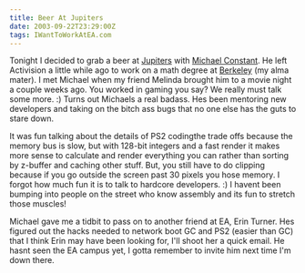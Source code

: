 ```yaml
---
title: Beer At Jupiters
date: 2003-09-22T23:29:00Z
tags: IWantToWorkAtEA.com
---
```

Tonight I decided to grab a beer at [Jupiters][1] with [Michael Constant][2]. He left Activision a little while ago to work on a math degree at [Berkeley][3] (my alma mater). I met Michael when my friend Melinda brought him to a movie night a couple weeks ago. You worked in gaming you say? We really must talk some more. :) Turns out Michaels a real badass. Hes been mentoring new developers and taking on the bitch ass bugs that no one else has the guts to stare down.

It was fun talking about the details of PS2 codingthe trade offs because the memory bus is slow, but with 128-bit integers and a fast render it makes more sense to calculate and render everything you can rather than sorting by z-buffer and caching other stuff. But, you still have to do clipping because if you go outside the screen past 30 pixels you hose memory. I forgot how much fun it is to talk to hardcore developers. :) I havent been bumping into people on the street who know assembly and its fun to stretch those muscles!

Michael gave me a tidbit to pass on to another friend at EA, Erin Turner. Hes figured out the hacks needed to network boot GC and PS2 (easier than GC) that I think Erin may have been looking for, I'll shoot her a quick email. He hasnt seen the EA campus yet, I gotta remember to invite him next time I'm down there.

 [1]: http://www.jupiterbeer.com/
 [2]: http://www.mobygames.com/developer/sheet/view/developerId=84317/
 [3]: http://berkeley.edu/
